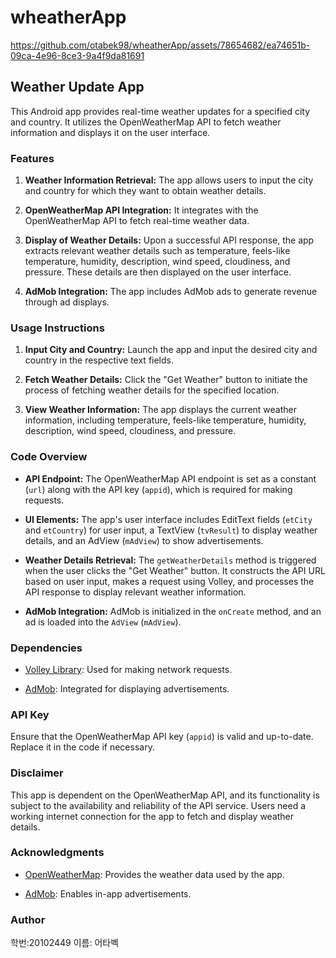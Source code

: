 # wheatherApp

https://github.com/otabek98/wheatherApp/assets/78654682/ea74651b-09ca-4e96-8ce3-9a4f9da81691

## Weather Update App

This Android app provides real-time weather updates for a specified city and country. It utilizes the OpenWeatherMap API to fetch weather information and displays it on the user interface.

### Features

1. **Weather Information Retrieval:** The app allows users to input the city and country for which they want to obtain weather details.

2. **OpenWeatherMap API Integration:** It integrates with the OpenWeatherMap API to fetch real-time weather data.

3. **Display of Weather Details:** Upon a successful API response, the app extracts relevant weather details such as temperature, feels-like temperature, humidity, description, wind speed, cloudiness, and pressure. These details are then displayed on the user interface.

4. **AdMob Integration:** The app includes AdMob ads to generate revenue through ad displays.

### Usage Instructions

1. **Input City and Country:** Launch the app and input the desired city and country in the respective text fields.

2. **Fetch Weather Details:** Click the "Get Weather" button to initiate the process of fetching weather details for the specified location.

3. **View Weather Information:** The app displays the current weather information, including temperature, feels-like temperature, humidity, description, wind speed, cloudiness, and pressure.

### Code Overview

- **API Endpoint:** The OpenWeatherMap API endpoint is set as a constant (`url`) along with the API key (`appid`), which is required for making requests.

- **UI Elements:** The app's user interface includes EditText fields (`etCity` and `etCountry`) for user input, a TextView (`tvResult`) to display weather details, and an AdView (`mAdView`) to show advertisements.

- **Weather Details Retrieval:** The `getWeatherDetails` method is triggered when the user clicks the "Get Weather" button. It constructs the API URL based on user input, makes a request using Volley, and processes the API response to display relevant weather information.

- **AdMob Integration:** AdMob is initialized in the `onCreate` method, and an ad is loaded into the `AdView` (`mAdView`).

### Dependencies

- [Volley Library](https://developer.android.com/training/volley): Used for making network requests.
  
- [AdMob](https://developers.google.com/admob): Integrated for displaying advertisements.

### API Key

Ensure that the OpenWeatherMap API key (`appid`) is valid and up-to-date. Replace it in the code if necessary.

### Disclaimer

This app is dependent on the OpenWeatherMap API, and its functionality is subject to the availability and reliability of the API service. Users need a working internet connection for the app to fetch and display weather details.

### Acknowledgments

- [OpenWeatherMap](https://openweathermap.org/): Provides the weather data used by the app.

- [AdMob](https://developers.google.com/admob): Enables in-app advertisements.

### Author

학번:20102449
이름: 어타벡


